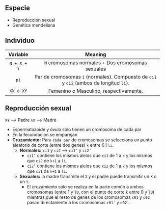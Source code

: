 
## Especie
- Reproducción sexual
- Genética mendeliana

## Individuo

| Variable  | Meaning   |
|:---------:    |:--------------------------------------------------------: |
| `N + X + Y`     | `N` cromosomas normales + Dos cromosomas sexuales   |
| `pi`    | Par de cromosomas `i` (normales). Compuesto de `ci1` y `ci2` (ambos de longitud `li`).    |
| `XX ó XY`  | Femenino o Masculino, respectivamente.    |

## Reproducción sexual

`XY` —\> Padre
`XX` —\> Madre

- Espermatozoide y óvulo sólo tienen un cromosoma de cada par
- En la fecundación se emparejan
- **Cruzamiento:** Para `cada par` de cromosomas se selecciona un punto aleatorio de corte (entre dos genes) `k` entre 0 i `li`.
	- **Normales:** `ci1` y `ci2` —\> `ci1’` y `ci2’`
		- `ci1’` contiene los mismos alelos que `ci1` de 1 a `k` y los mismos que `ci2` de `k+1` a `li`.
		- `ci2’` contiene los mismos alelos que `ci2` de 1 a `k` y los mismos que `ci1` de `k+1` a `li`.
	- **Sexuales:** la madre transmite el `X` y el padre puede transmitir un `X` o un `Y`.
		- El cruzamiento sólo se realiza en la parte común a ambos cromosomas (entre 1 y `l0`, con el punto de corte `k` entre 0 y `l0`) mientras que el resto de genes de los cromosomas `c01` y `c02` pasan directamente a los cromosomas `c01'` y `c02'`.

			 
